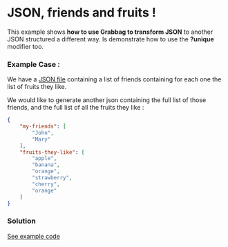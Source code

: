 # JSON, friends and fruits !

This example shows **how to use Grabbag to transform JSON** to another JSON structured a different way.
Is demonstrate how to use the **?unique** modifier too.

### Example Case : 

We have a [JSON file](data.json) containing a list of friends containing for each one the list of fruits they like.

We would like to generate another json containing the full list of those friends, and the full list of all the fruits they like :

```json
{
    "my-friends": [
        "John",
        "Mary"
    ],
    "fruits-they-like": [
        "apple",
        "banana",
        "orange",
        "strawberry",
        "cherry",
        "orange"
    ]
}
```
### Solution 
[See example code](index.php)
